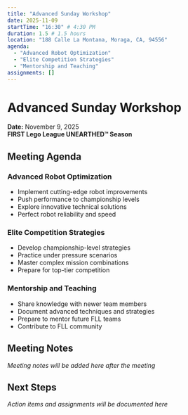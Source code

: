 ```yaml
---
title: "Advanced Sunday Workshop"
date: 2025-11-09
startTime: "16:30" # 4:30 PM
duration: 1.5 # 1.5 hours
location: "188 Calle La Montana, Moraga, CA, 94556"
agenda:
  - "Advanced Robot Optimization"
  - "Elite Competition Strategies"
  - "Mentorship and Teaching"
assignments: []
---
```


# Advanced Sunday Workshop
**Date:** November 9, 2025  
**FIRST Lego League UNEARTHED™ Season**

## Meeting Agenda

### Advanced Robot Optimization
- Implement cutting-edge robot improvements
- Push performance to championship levels
- Explore innovative technical solutions
- Perfect robot reliability and speed

### Elite Competition Strategies
- Develop championship-level strategies
- Practice under pressure scenarios
- Master complex mission combinations
- Prepare for top-tier competition

### Mentorship and Teaching
- Share knowledge with newer team members
- Document advanced techniques and strategies
- Prepare to mentor future FLL teams
- Contribute to FLL community

## Meeting Notes

*Meeting notes will be added here after the meeting*

## Next Steps

*Action items and assignments will be documented here*